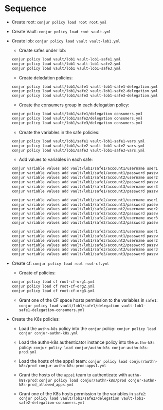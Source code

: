 # Sequence #

- Create root: `conjur policy load root root.yml`

- Create Vault: `conjur policy load root vault.yml`
- Create lob: `conjur policy load vault vault-lob1.yml`
  - Create safes under lob:

  ```bash
  conjur policy load vault/lob1 vault-lob1-safe1.yml
  conjur policy load vault/lob1 vault-lob1-safe2.yml
  conjur policy load vault/lob1 vault-lob1-safe3.yml
  ```

  - Create deledation policies:

  ```bash
  conjur policy load vault/lob1/safe1 vault-lob1-safe1-delegation.yml
  conjur policy load vault/lob1/safe2 vault-lob1-safe2-delegation.yml
  conjur policy load vault/lob1/safe3 vault-lob1-safe3-delegation.yml
  ```

  - Create the consumers group in each delegation policy:

  ```bash
  conjur policy load vault/lob1/safe1/delegation consumers.yml
  conjur policy load vault/lob1/safe2/delegation consumers.yml
  conjur policy load vault/lob1/safe3/delegation consumers.yml
  ```

  - Create the variables in the safe policies:

  ```bash
  conjur policy load vault/lob1/safe1 vault-lob1-safe1-vars.yml
  conjur policy load vault/lob1/safe2 vault-lob1-safe2-vars.yml
  conjur policy load vault/lob1/safe3 vault-lob1-safe3-vars.yml
  ```

  - Add values to variables in each safe:

  ```bash
  conjur variable values add vault/lob1/safe1/account1/username user1
  conjur variable values add vault/lob1/safe1/account1/password password1
  conjur variable values add vault/lob1/safe1/account2/username user2
  conjur variable values add vault/lob1/safe1/account2/password password2
  conjur variable values add vault/lob1/safe1/account3/username user3
  conjur variable values add vault/lob1/safe1/account3/password password3

  conjur variable values add vault/lob1/safe2/account1/username user1
  conjur variable values add vault/lob1/safe2/account1/password password1
  conjur variable values add vault/lob1/safe2/account2/username user2
  conjur variable values add vault/lob1/safe2/account2/password password2
  conjur variable values add vault/lob1/safe2/account3/username user3
  conjur variable values add vault/lob1/safe2/account3/password password3

  conjur variable values add vault/lob1/safe3/account1/username user1
  conjur variable values add vault/lob1/safe3/account1/password password1
  conjur variable values add vault/lob1/safe3/account2/username user2
  conjur variable values add vault/lob1/safe3/account2/password password2
  conjur variable values add vault/lob1/safe3/account3/username user3
  conjur variable values add vault/lob1/safe3/account3/password password3
  ```

- Create cf: `conjur policy load root root-cf.yml`
  - Create cf policies:

  ```bash
  conjur policy load cf root-cf-org1.yml
  conjur policy load cf root-cf-org2.yml
  conjur policy load cf root-cf-org3.yml
  ```

  - Grant one of the CF space hosts permission to the variables in `safe1`: `conjur policy load vault/lob1/safe1/delegation vault-lob1-safe1-delegation-consumers.yml`

- Create the K8s policies:

  - Load the `authn-k8s` policy into the `conjur` policy: `conjur policy load conjur conjur-authn-k8s.yml`

  - Load the authn-k8s authenticator instance policy into the `authn-k8s` policy: `conjur policy load conjur/authn-k8s conjur-authn-k8s-prod.yml`

  - Load the hosts of the apps1 team: `conjur policy load conjur/authn-k8s/prod conjur-authn-k8s-prod-apps1.yml`

  - Grant the hosts of the `apps1` team to authenticate with `authn-k8s/prod`: `conjur policy load conjur/authn-k8s/prod conjur-authn-k8s-prod_allowed_apps.yml`

  - Grant one of the K8s hosts permission to the variables in `safe2`: `conjur policy load vault/lob1/safe2/delegation vault-lob1-safe2-delegation-consumers.yml`